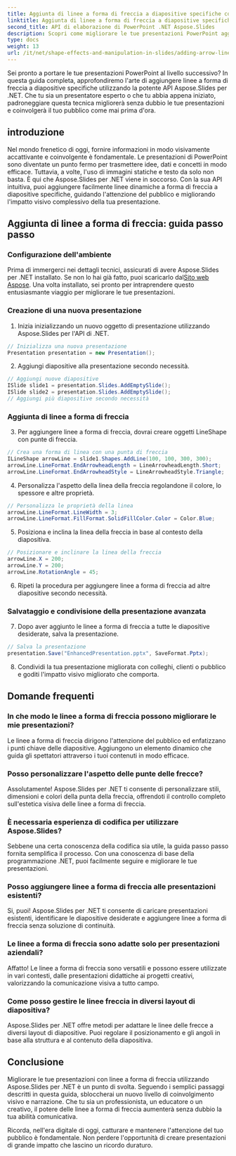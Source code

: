 ```yaml
---
title: Aggiunta di linee a forma di freccia a diapositive specifiche con Aspose.Slides
linktitle: Aggiunta di linee a forma di freccia a diapositive specifiche con Aspose.Slides
second_title: API di elaborazione di PowerPoint .NET Aspose.Slides
description: Scopri come migliorare le tue presentazioni PowerPoint aggiungendo linee a forma di freccia a diapositive specifiche con Aspose.Slides per .NET. Migliora i tuoi contenuti e coinvolgi il tuo pubblico in modo efficace.
type: docs
weight: 13
url: /it/net/shape-effects-and-manipulation-in-slides/adding-arrow-lines-to-specific-slides/
---
```


Sei pronto a portare le tue presentazioni PowerPoint al livello successivo? In questa guida completa, approfondiremo l'arte di aggiungere linee a forma di freccia a diapositive specifiche utilizzando la potente API Aspose.Slides per .NET. Che tu sia un presentatore esperto o che tu abbia appena iniziato, padroneggiare questa tecnica migliorerà senza dubbio le tue presentazioni e coinvolgerà il tuo pubblico come mai prima d'ora.

## introduzione

Nel mondo frenetico di oggi, fornire informazioni in modo visivamente accattivante e coinvolgente è fondamentale. Le presentazioni di PowerPoint sono diventate un punto fermo per trasmettere idee, dati e concetti in modo efficace. Tuttavia, a volte, l'uso di immagini statiche e testo da solo non basta. È qui che Aspose.Slides per .NET viene in soccorso. Con la sua API intuitiva, puoi aggiungere facilmente linee dinamiche a forma di freccia a diapositive specifiche, guidando l'attenzione del pubblico e migliorando l'impatto visivo complessivo della tua presentazione.

## Aggiunta di linee a forma di freccia: guida passo passo

### Configurazione dell'ambiente

 Prima di immergerci nei dettagli tecnici, assicurati di avere Aspose.Slides per .NET installato. Se non lo hai già fatto, puoi scaricarlo dal[Sito web Aspose](https://releases.aspose.com/slides/net/). Una volta installato, sei pronto per intraprendere questo entusiasmante viaggio per migliorare le tue presentazioni.

### Creazione di una nuova presentazione

1. Inizia inizializzando un nuovo oggetto di presentazione utilizzando Aspose.Slides per l'API di .NET.
```csharp
// Inizializza una nuova presentazione
Presentation presentation = new Presentation();
```

2. Aggiungi diapositive alla presentazione secondo necessità.
```csharp
// Aggiungi nuove diapositive
ISlide slide1 = presentation.Slides.AddEmptySlide();
ISlide slide2 = presentation.Slides.AddEmptySlide();
// Aggiungi più diapositive secondo necessità
```

### Aggiunta di linee a forma di freccia

3. Per aggiungere linee a forma di freccia, dovrai creare oggetti LineShape con punte di freccia.
```csharp
// Crea una forma di linea con una punta di freccia
ILineShape arrowLine = slide1.Shapes.AddLine(100, 100, 300, 300);
arrowLine.LineFormat.EndArrowheadLength = LineArrowheadLength.Short;
arrowLine.LineFormat.EndArrowheadStyle = LineArrowheadStyle.Triangle;
```

4. Personalizza l'aspetto della linea della freccia regolandone il colore, lo spessore e altre proprietà.
```csharp
// Personalizza le proprietà della linea
arrowLine.LineFormat.LineWidth = 3;
arrowLine.LineFormat.FillFormat.SolidFillColor.Color = Color.Blue;
```

5. Posiziona e inclina la linea della freccia in base al contesto della diapositiva.
```csharp
// Posizionare e inclinare la linea della freccia
arrowLine.X = 200;
arrowLine.Y = 200;
arrowLine.RotationAngle = 45;
```

6. Ripeti la procedura per aggiungere linee a forma di freccia ad altre diapositive secondo necessità.

### Salvataggio e condivisione della presentazione avanzata

7. Dopo aver aggiunto le linee a forma di freccia a tutte le diapositive desiderate, salva la presentazione.
```csharp
// Salva la presentazione
presentation.Save("EnhancedPresentation.pptx", SaveFormat.Pptx);
```

8. Condividi la tua presentazione migliorata con colleghi, clienti o pubblico e goditi l'impatto visivo migliorato che comporta.

## Domande frequenti

### In che modo le linee a forma di freccia possono migliorare le mie presentazioni?

Le linee a forma di freccia dirigono l'attenzione del pubblico ed enfatizzano i punti chiave delle diapositive. Aggiungono un elemento dinamico che guida gli spettatori attraverso i tuoi contenuti in modo efficace.

### Posso personalizzare l'aspetto delle punte delle frecce?

Assolutamente! Aspose.Slides per .NET ti consente di personalizzare stili, dimensioni e colori della punta della freccia, offrendoti il controllo completo sull'estetica visiva delle linee a forma di freccia.

### È necessaria esperienza di codifica per utilizzare Aspose.Slides?

Sebbene una certa conoscenza della codifica sia utile, la guida passo passo fornita semplifica il processo. Con una conoscenza di base della programmazione .NET, puoi facilmente seguire e migliorare le tue presentazioni.

### Posso aggiungere linee a forma di freccia alle presentazioni esistenti?

Si, puoi! Aspose.Slides per .NET ti consente di caricare presentazioni esistenti, identificare le diapositive desiderate e aggiungere linee a forma di freccia senza soluzione di continuità.

### Le linee a forma di freccia sono adatte solo per presentazioni aziendali?

Affatto! Le linee a forma di freccia sono versatili e possono essere utilizzate in vari contesti, dalle presentazioni didattiche ai progetti creativi, valorizzando la comunicazione visiva a tutto campo.

### Come posso gestire le linee freccia in diversi layout di diapositiva?

Aspose.Slides per .NET offre metodi per adattare le linee delle frecce a diversi layout di diapositive. Puoi regolare il posizionamento e gli angoli in base alla struttura e al contenuto della diapositiva.

## Conclusione

Migliorare le tue presentazioni con linee a forma di freccia utilizzando Aspose.Slides per .NET è un punto di svolta. Seguendo i semplici passaggi descritti in questa guida, sbloccherai un nuovo livello di coinvolgimento visivo e narrazione. Che tu sia un professionista, un educatore o un creativo, il potere delle linee a forma di freccia aumenterà senza dubbio la tua abilità comunicativa.

Ricorda, nell'era digitale di oggi, catturare e mantenere l'attenzione del tuo pubblico è fondamentale. Non perdere l'opportunità di creare presentazioni di grande impatto che lascino un ricordo duraturo.